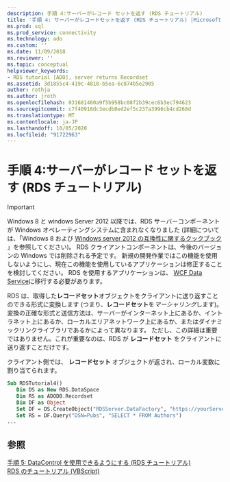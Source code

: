 ```yaml
---
description: 手順 4:サーバーがレコード セットを返す (RDS チュートリアル)
title: '手順 4: サーバーがレコードセットを返す (RDS チュートリアル) |Microsoft Docs'
ms.prod: sql
ms.prod_service: connectivity
ms.technology: ado
ms.custom: ''
ms.date: 11/09/2018
ms.reviewer: ''
ms.topic: conceptual
helpviewer_keywords:
- RDS tutorial [ADO], server returns Recordset
ms.assetid: 3d1855c4-419c-4810-b5ea-6c874b5e2905
author: rothja
ms.author: jroth
ms.openlocfilehash: 031681460a9f5b958bc08f2b39cec6b3ec794623
ms.sourcegitcommit: c7f40918dc3ecdb0ed2ef5c237a3996cb4cd268d
ms.translationtype: MT
ms.contentlocale: ja-JP
ms.lasthandoff: 10/05/2020
ms.locfileid: "91722963"
---
```

# <a name="step-4-server-returns-the-recordset-rds-tutorial"></a>手順 4:サーバーがレコード セットを返す (RDS チュートリアル)
> [!IMPORTANT]
>  Windows 8 と windows Server 2012 以降では、RDS サーバーコンポーネントが Windows オペレーティングシステムに含まれなくなりました (詳細については、「Windows 8 および [Windows server 2012 の互換性に関するクックブック](https://www.microsoft.com/download/details.aspx?id=27416) 」を参照してください)。 RDS クライアントコンポーネントは、今後のバージョンの Windows では削除される予定です。 新規の開発作業ではこの機能を使用しないようにし、現在この機能を使用しているアプリケーションは修正することを検討してください。 RDS を使用するアプリケーションは、 [WCF Data Service](/dotnet/framework/wcf/)に移行する必要があります。  
  
 RDS は、取得した**レコードセット**オブジェクトをクライアントに送り返すことのできる形式に変換します (つまり、**レコードセット**を*マーシャリング*します)。 変換の正確な形式と送信方法は、サーバーがインターネット上にあるか、イントラネット上にあるか、ローカルエリアネットワーク上にあるか、またはダイナミックリンクライブラリであるかによって異なります。 ただし、この詳細は重要ではありません。これが重要なのは、RDS が **レコードセット** をクライアントに送り返すことだけです。  
  
 クライアント側では、 **レコードセット** オブジェクトが返され、ローカル変数に割り当てられます。  
  
```vb
Sub RDSTutorial4()  
   Dim DS as New RDS.DataSpace  
   Dim RS as ADODB.Recordset  
   Dim DF as Object  
   Set DF = DS.CreateObject("RDSServer.DataFactory", "https://yourServer")  
   Set RS = DF.Query("DSN=Pubs", "SELECT * FROM Authors")  
...  
```  
  
## <a name="see-also"></a>参照  
 [手順 5: DataControl を使用できるようにする (RDS チュートリアル)](./step-5-datacontrol-is-made-usable-rds-tutorial.md)   
 [RDS のチュートリアル (VBScript)](./rds-tutorial-vbscript.md)